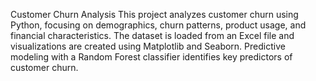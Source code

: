 Customer Churn Analysis
This project analyzes customer churn using Python, focusing on demographics, churn patterns, product usage, and financial characteristics. The dataset is loaded from an Excel file and visualizations are created using Matplotlib and Seaborn. Predictive modeling with a Random Forest classifier identifies key predictors of customer churn.
